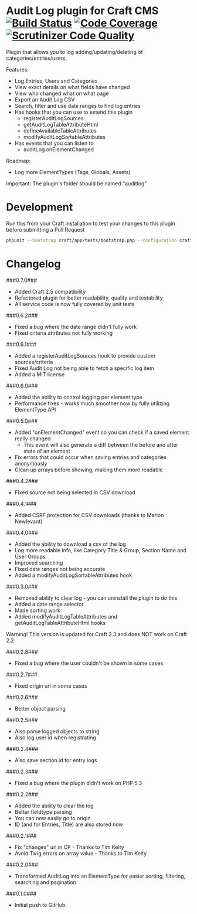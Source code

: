 Audit Log plugin for Craft CMS [![Build Status](https://scrutinizer-ci.com/g/boboldehampsink/auditlog/badges/build.png?b=develop)](https://scrutinizer-ci.com/g/boboldehampsink/auditlog/build-status/develop) [![Code Coverage](https://scrutinizer-ci.com/g/boboldehampsink/auditlog/badges/coverage.png?b=develop)](https://scrutinizer-ci.com/g/boboldehampsink/auditlog/?branch=develop) [![Scrutinizer Code Quality](https://scrutinizer-ci.com/g/boboldehampsink/auditlog/badges/quality-score.png?b=develop)](https://scrutinizer-ci.com/g/boboldehampsink/auditlog/?branch=develop)
=================

Plugin that allows you to log adding/updating/deleting of categories/entries/users.

Features:
 - Log Entries, Users and Categories
 - View exact details on what fields have changed
 - View who changed what on what page
 - Export an Audit Log CSV
 - Search, filter and use date ranges to find log entries
 - Has hooks that you can use to extend this plugin
   - registerAuditLogSources
   - getAuditLogTableAttributeHtml
   - defineAvailableTableAttributes
   - modifyAuditLogSortableAttributes
 - Has events that you can listen to
   - auditLog.onElementChanged

Roadmap:
 - Log more ElementTypes (Tags, Globals, Assets)

Important:
The plugin's folder should be named "auditlog"

Development
=================
Run this from your Craft installation to test your changes to this plugin before submitting a Pull Request
```bash
phpunit --bootstrap craft/app/tests/bootstrap.php --configuration craft/plugins/auditlog/phpunit.xml.dist --coverage-text craft/plugins/auditlog/tests
```

Changelog
=================
###0.7.0###
 - Added Craft 2.5 compatibility
 - Refactored plugin for better readability, quality and testability
 - All service code is now fully covered by unit tests

###0.6.2###
 - Fixed a bug where the date range didn't fully work
 - Fixed criteria attributes not fully working

###0.6.1###
 - Added a registerAuditLogSources hook to provide custom sources/criteria
 - Fixed Audit Log not being able to fetch a specific log item
 - Added a MIT license

###0.6.0###
 - Added the ability to control logging per element type
 - Performance fixes - works much smoother now by fully utilizing ElementType API

###0.5.0###
 - Added "onElementChanged" event so you can check if a saved element really changed
   - This event will also generate a diff between the before and after state of an element
 - Fix errors that could occur when saving entries and categories anonymously
 - Clean up arrays before showing, making them more readable

###0.4.2###
 - Fixed source not being selected in CSV download

###0.4.1###
 - Added CSRF protection for CSV downloads (thanks to Marion Newlevant)

###0.4.0###
 - Added the ability to download a csv of the log
 - Log more readable info, like Category Title & Group, Section Name and User Groups
 - Improved searching
 - Fixed date ranges not being accurate
 - Added a modifyAuditLogSortableAttributes hook

###0.3.0###
 - Removed ability to clear log - you can uninstall the plugin to do this
 - Added a date range selector
 - Made sorting work
 - Added modifyAuditLogTableAttributes and getAuditLogTableAttributeHtml hooks

Warning! This version is updated for Craft 2.3 and does NOT work on Craft 2.2

###0.2.8###
 - Fixed a bug where the user couldn't be shown in some cases

###0.2.7###
 - Fixed origin url in some cases

###0.2.6###
 - Better object parsing

###0.2.5###
 - Also parse logged objects to string
 - Also log user id when registrating

###0.2.4###
 - Also save section id for entry logs

###0.2.3###
 - Fixed a bug where the plugin didn't work on PHP 5.3

###0.2.2###
 - Added the ability to clear the log
 - Better fieldtype parsing
 - You can now easily go to origin
 - ID (and for Entries, Title) are also stored now

###0.2.1###
 - Fix "changes" url in CP - Thanks to Tim Kelty
 - Avoid Twig errors on array value - Thanks to Tim Kelty

###0.2.0###
 - Transformed AuditLog into an ElementType for easier sorting, filtering, searching and pagination

###0.1.0###
 - Initial push to GitHub
